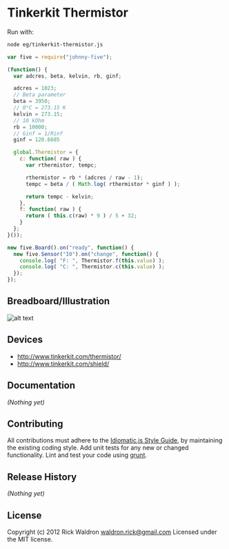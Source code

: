 # Tinkerkit Thermistor

Run with:
```bash
node eg/tinkerkit-thermistor.js
```


```javascript
var five = require("johnny-five");

(function() {
  var adcres, beta, kelvin, rb, ginf;

  adcres = 1023;
  // Beta parameter
  beta = 3950;
  // 0°C = 273.15 K
  kelvin = 273.15;
  // 10 kOhm
  rb = 10000;
  // Ginf = 1/Rinf
  ginf = 120.6685

  global.Thermistor = {
    c: function( raw ) {
      var rthermistor, tempc;

      rthermistor = rb * (adcres / raw - 1);
      tempc = beta / ( Math.log( rthermistor * ginf ) );

      return tempc - kelvin;
    },
    f: function( raw ) {
      return ( this.c(raw) * 9 ) / 5 + 32;
    }
  };
}());

new five.Board().on("ready", function() {
  new five.Sensor("I0").on("change", function() {
    console.log( "F: ", Thermistor.f(this.value) );
    console.log( "C: ", Thermistor.c(this.value) );
  });
});


```

## Breadboard/Illustration

![alt text](breadboard/tinkerkit-thermistor.png "tinkerkit-thermistor.png")




## Devices

- http://www.tinkerkit.com/thermistor/
- http://www.tinkerkit.com/shield/


## Documentation

_(Nothing yet)_









## Contributing
All contributions must adhere to the [Idiomatic.js Style Guide](https://github.com/rwldrn/idiomatic.js),
by maintaining the existing coding style. Add unit tests for any new or changed functionality. Lint and test your code using [grunt](https://github.com/cowboy/grunt).

## Release History
_(Nothing yet)_

## License
Copyright (c) 2012 Rick Waldron <waldron.rick@gmail.com>
Licensed under the MIT license.
